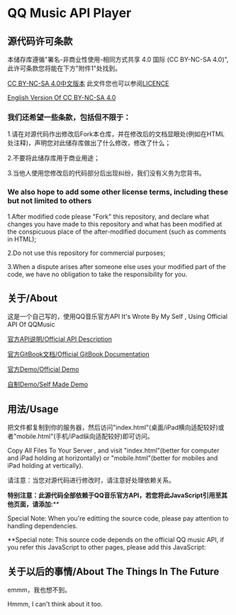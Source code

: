 # QQ Music API Player

## 源代码许可条款
本储存库遵循"署名-非商业性使用-相同方式共享 4.0 国际 (CC BY-NC-SA 4.0)",此许可条款您将能在下方"附件1"处找到。

[CC BY-NC-SA 4.0中文版本](https://creativecommons.org/licenses/by-nc-sa/4.0/deed.zh) 此文件您也可以参阅[LICENCE](https://github.com/i-am-a-loser-using-windows-server/qqmusic-player/blob/master/LICENSE)

[English Version Of CC BY-NC-SA 4.0](https://creativecommons.org/licenses/by-nc-sa/4.0/deed.en)

### 我们还希望一些条款，包括但不限于：

  1.请在对源代码作出修改后Fork本仓库，并在修改后的文档显眼处(例如在HTML处注释)，声明您对此储存库做出了什么修改，修改了什么；
  
  2.不要将此储存库用于商业用途；
  
  3.当他人使用您修改后的代码部分后出现纠纷，我们没有义务为您背书。
  
### We also hope to add some other license terms, including these but not limited to others

  1.After modified code please "Fork" this repository, and declare what changes you have made to this repository  and what has been modified at the conspicuous place of the after-modified document (such as comments in HTML);
  
  2.Do not use this repository for commercial purposes;
  
  3.When a dispute arises after someone else uses your modified part of the code, we have no obligation to take the responsibility for you.
  
## 关于/About

这是一个自己写的，使用QQ音乐官方API
It's Wrote By My Self , Using Official API Of QQMusic


[官方API说明/Official API Description](https://y.qq.com/m/api/open/index.html)

[官方GitBook文档/Official GitBook Documentation](https://xingqiao.gitbooks.io/qmplayer/content/)

[官方Demo/Official Demo](http://y.qq.com/m/demo/2017/player.html)

[自制Demo/Self Made Demo](http://ilovecpp.pw/proj/qqmusic/)


## 用法/Usage

把文件都复制到你的服务器，然后访问"index.html"(桌面/iPad横向适配较好)或者"mobile.html"(手机/iPad纵向适配较好)即可访问。

Copy All Files To Your Server , and visit "index.html"(better for computer and iPad holding at horizontally) or "mobile.html"(better for mobiles and iPad holding at vertically).

请注意：当您对源代码进行修改时，请注意好处理依赖关系。

  **特别注意：此源代码全部依赖于QQ音乐官方API，若您将此JavaScript引用至其他页面，请添加:**<script src="https://y.gtimg.cn/music/h5/player/player.js?max_age=2592000"></script>**
    

Special Note: When you're editting the source code, please pay attention to handling dependencies. 

  **Special note: This source code depends on the official QQ music API, if you refer this JavaScript to other pages, please add this JavaScript:
    **<script src="https://y.gtimg.cn/music/h5/player/player.js?max_age=2592000"></script>**
## 关于以后的事情/About The Things In The Future

emmm，我也想不到。

Hmmm, I can't think about it too.
